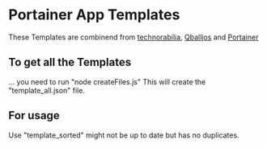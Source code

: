 # Portainer App Templates

These Templates are combinend from [technorabilia](https://github.com/technorabilia/portainer-templates/blob/main/lsio/templates/templates-2.0.json), [Qballjos](https://github.com/Qballjos/portainer_templates/blob/master/Template/template.json) and [Portainer](https://github.com/portainer/templates/blob/master/templates-2.0.json)

## To get all the Templates

... you need to run "node createFiles.js"
This will create the "template_all.json" file.

## For usage

Use "template_sorted" might not be up to date but has no duplicates.
